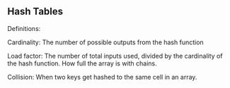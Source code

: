 ## Hash Tables

Definitions: 

Cardinality: The number of possible outputs from the hash function

Load factor: The number of total inputs used, divided by the cardinality of the hash function. How full the array is with chains.

Collision: When two keys get hashed to the same cell in an array.